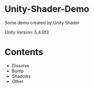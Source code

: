 # Unity-Shader-Demo
Some demo created by Unity Shader

Unity Version: 5.4.0f3

# Contents
* Dissolve
* Bump
* Shadows
* Other